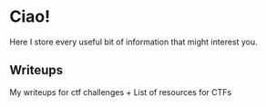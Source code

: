 # Ciao!
Here I store every useful bit of information that might interest you.

## Writeups
  My writeups for ctf challenges +
  List of resources for CTFs

